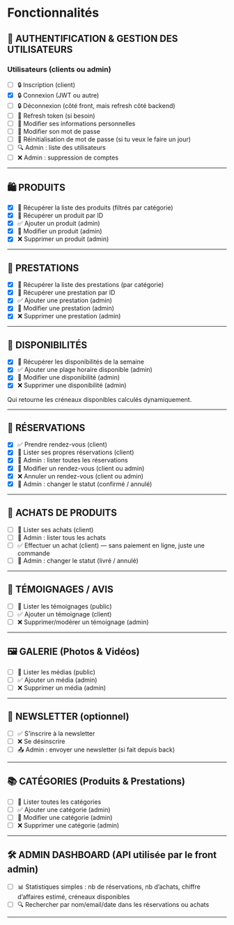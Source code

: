 # Fonctionnalités

## 🔐 AUTHENTIFICATION & GESTION DES UTILISATEURS

### Utilisateurs (clients ou admin)

* [ ] 🔒 Inscription (client)
* [x] 🔒 Connexion (JWT ou autre)
* [ ] 🔒 Déconnexion (côté front, mais refresh côté backend)
* [ ] 🔁 Refresh token (si besoin)
* [ ] 🔧 Modifier ses informations personnelles
* [ ] 🔧 Modifier son mot de passe
* [ ] 🔧 Réinitialisation de mot de passe (si tu veux le faire un jour)
* [ ] 🔍 Admin : liste des utilisateurs
* [ ] ❌ Admin : suppression de comptes

---

## 🛍️ PRODUITS

* [x] 📄 Récupérer la liste des produits (filtrés par catégorie)
* [x] 📄 Récupérer un produit par ID
* [x] ✅ Ajouter un produit (admin)
* [x] 🔧 Modifier un produit (admin)
* [x] ❌ Supprimer un produit (admin)

---

## 🧴 PRESTATIONS

* [x] 📄 Récupérer la liste des prestations (par catégorie)
* [x] 📄 Récupérer une prestation par ID
* [x] ✅ Ajouter une prestation (admin)
* [x] 🔧 Modifier une prestation (admin)
* [x] ❌ Supprimer une prestation (admin)

---

## 📅 DISPONIBILITÉS

* [x] 📄 Récupérer les disponibilités de la semaine
* [x] ✅ Ajouter une plage horaire disponible (admin)
* [x] 🔧 Modifier une disponibilité (admin)
* [x] ❌ Supprimer une disponibilité (admin)

Qui retourne les créneaux disponibles calculés dynamiquement.

---

## 📆 RÉSERVATIONS

* [x] ✅ Prendre rendez-vous (client)
* [x] 📄 Lister ses propres réservations (client)
* [x] 📄 Admin : lister toutes les réservations
* [x] 🔧 Modifier un rendez-vous (client ou admin)
* [x] ❌ Annuler un rendez-vous (client ou admin)
* [x] 🔁 Admin : changer le statut (confirmé / annulé)

---

## 🛒 ACHATS DE PRODUITS

* [ ] 📄 Lister ses achats (client)
* [ ] 📄 Admin : lister tous les achats
* [ ] ✅ Effectuer un achat (client) — sans paiement en ligne, juste une commande
* [ ] 🔁 Admin : changer le statut (livré / annulé)

---

## 💬 TÉMOIGNAGES / AVIS

* [ ] 📄 Lister les témoignages (public)
* [ ] ✅ Ajouter un témoignage (client)
* [ ] ❌ Supprimer/modérer un témoignage (admin)

---

## 🖼️ GALERIE (Photos & Vidéos)

* [ ] 📄 Lister les médias (public)
* [ ] ✅ Ajouter un média (admin)
* [ ] ❌ Supprimer un média (admin)

---

## 📨 NEWSLETTER (optionnel)

* [ ] ✅ S’inscrire à la newsletter
* [ ] ❌ Se désinscrire
* [ ] 📤 Admin : envoyer une newsletter (si fait depuis back)

---

## 📚 CATÉGORIES (Produits & Prestations)

* [ ] 📄 Lister toutes les catégories
* [ ] ✅ Ajouter une catégorie (admin)
* [ ] 🔧 Modifier une catégorie (admin)
* [ ] ❌ Supprimer une catégorie (admin)

---

## 🛠️ ADMIN DASHBOARD (API utilisée par le front admin)

* [ ] 📊 Statistiques simples : nb de réservations, nb d’achats, chiffre d’affaires estimé, créneaux disponibles
* [ ] 🔍 Rechercher par nom/email/date dans les réservations ou achats

---

<!-- ## ✅ Résumé des entités concernées

| Entité        | CRUD Public | CRUD Admin | API spéciale         |
| ------------- | ----------- | ---------- | -------------------- |
| User          | Oui         | Oui        | Auth, rôles, profil  |
| Prestation    | Non         | Oui        | Liste, par catégorie |
| Produit       | Non         | Oui        | Achats               |
| Categorie     | Oui         | Oui        | -                    |
| Disponibilité | Non         | Oui        | Calcul calendrier    |
| Réservation   | Oui         | Oui        | Gestion planning     |
| Achat         | Oui         | Oui        | -                    |
| Témoignage    | Oui         | Oui        | -                    |
| Galerie       | Oui         | Oui        | -                    | -->
